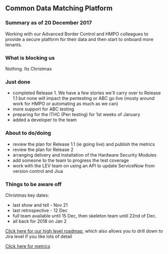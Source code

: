 ## Common Data Matching Platform

### Summary as of 20 December 2017
Working with our Advanced Border Control and HMPO colleagues to provide a secure platform for their data and then start to onboard more tenants.

### What is blocking us
Nothing. Its Christmas

### Just done
- completed Release 1. We have a few stories we'll carry over to Release 1.1 but none will impact the pentesting or ABC go live (mosty around work for HMPO or automating as much as we can)
- more support for ABC testing
- preparing for the ITHC (Pen testing) for 1st weeks of January
- added a developer to the team

### About to do/doing
- review the plan for Release 1.1 (ie going live) and publish the metrics
- review the plan for Release 2
- arranging delivery and installation of the Hardware Security Modules
- add someone to the team to progress the test coverage
- work with the LEV team on using an API to update ServiceNow from version control and Jiua

### Things to be aware off
Christmas key dates:
- last show and tell - Nov 21
- last retrospective - 12 Dec
- full team available until 15 Dec, then skeleton team until 22nd of Dec.
- all back for 2018 on Jan 2

[Click here for our high level roadmap](https://collaboration.homeoffice.gov.uk/display/CDP/A.+Roadmap), which also allows you to drill down to Jira level if you like lots of detail

[Click here for metrics](metrics.html)
